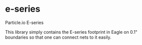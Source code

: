 # e-series
Particle.io E-series

This library simply contains the E-series footprint in Eagle on 0.1" boundaries so 
that one can connect nets to it easily.
